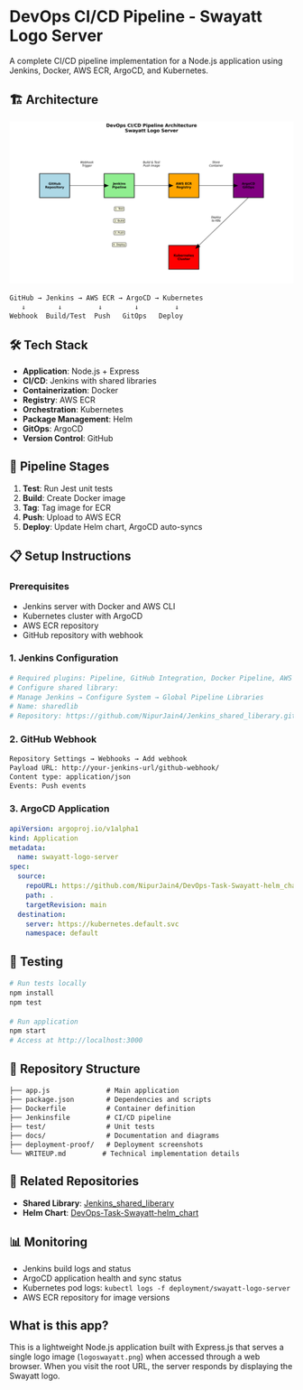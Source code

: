 # DevOps CI/CD Pipeline - Swayatt Logo Server

A complete CI/CD pipeline implementation for a Node.js application using Jenkins, Docker, AWS ECR, ArgoCD, and Kubernetes.

## 🏗️ Architecture

![Architecture Diagram](docs/architecture.png)

```
GitHub → Jenkins → AWS ECR → ArgoCD → Kubernetes
   ↓        ↓         ↓        ↓         ↓
Webhook  Build/Test  Push   GitOps   Deploy
```

## 🛠️ Tech Stack

- **Application**: Node.js + Express
- **CI/CD**: Jenkins with shared libraries
- **Containerization**: Docker
- **Registry**: AWS ECR
- **Orchestration**: Kubernetes
- **Package Management**: Helm
- **GitOps**: ArgoCD
- **Version Control**: GitHub

## 🚀 Pipeline Stages

1. **Test**: Run Jest unit tests
2. **Build**: Create Docker image
3. **Tag**: Tag image for ECR
4. **Push**: Upload to AWS ECR
5. **Deploy**: Update Helm chart, ArgoCD auto-syncs

## 📋 Setup Instructions

### Prerequisites
- Jenkins server with Docker and AWS CLI
- Kubernetes cluster with ArgoCD
- AWS ECR repository
- GitHub repository with webhook

### 1. Jenkins Configuration
```bash
# Required plugins: Pipeline, GitHub Integration, Docker Pipeline, AWS Steps
# Configure shared library:
# Manage Jenkins → Configure System → Global Pipeline Libraries
# Name: sharedlib
# Repository: https://github.com/NipurJain4/Jenkins_shared_liberary.git
```

### 2. GitHub Webhook
```
Repository Settings → Webhooks → Add webhook
Payload URL: http://your-jenkins-url/github-webhook/
Content type: application/json
Events: Push events
```

### 3. ArgoCD Application
```yaml
apiVersion: argoproj.io/v1alpha1
kind: Application
metadata:
  name: swayatt-logo-server
spec:
  source:
    repoURL: https://github.com/NipurJain4/DevOps-Task-Swayatt-helm_chart.git
    path: .
    targetRevision: main
  destination:
    server: https://kubernetes.default.svc
    namespace: default
```

## 🧪 Testing

```bash
# Run tests locally
npm install
npm test

# Run application
npm start
# Access at http://localhost:3000
```

## 📁 Repository Structure

```
├── app.js              # Main application
├── package.json        # Dependencies and scripts
├── Dockerfile          # Container definition
├── Jenkinsfile         # CI/CD pipeline
├── test/               # Unit tests
├── docs/               # Documentation and diagrams
├── deployment-proof/   # Deployment screenshots
└── WRITEUP.md         # Technical implementation details
```

## 🔗 Related Repositories

- **Shared Library**: [Jenkins_shared_liberary](https://github.com/NipurJain4/Jenkins_shared_liberary.git)
- **Helm Chart**: [DevOps-Task-Swayatt-helm_chart](https://github.com/NipurJain4/DevOps-Task-Swayatt-helm_chart.git)

## 📊 Monitoring

- Jenkins build logs and status
- ArgoCD application health and sync status  
- Kubernetes pod logs: `kubectl logs -f deployment/swayatt-logo-server`
- AWS ECR repository for image versions

## What is this app?

This is a lightweight Node.js application built with Express.js that serves a single logo image (`logoswayatt.png`) when accessed through a web browser. When you visit the root URL, the server responds by displaying the Swayatt logo.
